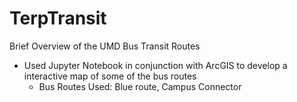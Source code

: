 # TerpTransit
Brief Overview of the UMD Bus Transit Routes
- Used Jupyter Notebook in conjunction with ArcGIS to develop a interactive map of some of the bus routes 
    - Bus Routes Used: Blue route, Campus Connector
